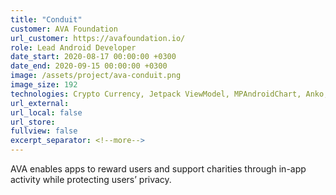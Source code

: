 ```yaml
---
title: "Conduit"
customer: AVA Foundation
url_customer: https://avafoundation.io/
role: Lead Android Developer
date_start: 2020-08-17 00:00:00 +0300
date_end: 2020-09-15 00:00:00 +0300
image: /assets/project/ava-conduit.png
image_size: 192
technologies: Crypto Currency, Jetpack ViewModel, MPAndroidChart, Anko, ThreeTenABP, Detekt
url_external: 
url_local: false
url_store: 
fullview: false
excerpt_separator: <!--more-->
---
```

AVA enables apps to reward users and support charities through in-app activity while protecting users’ privacy.